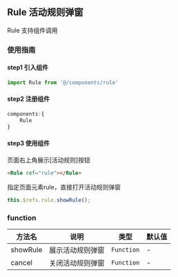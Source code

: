 ## Rule 活动规则弹窗
Rule 支持组件调用

### 使用指南

#### step1 引入组件
```js
import Rule from '@/components/rule'
```
#### step2 注册组件
```js
components:{
    Rule
}
```
#### step3 使用组件

页面右上角展示[活动规则]按钮

```html
<Rule ref="rule"></Rule>
```

指定页面元素rule，直接打开活动规则弹窗

```js
this.$refs.rule.showRule();
```

### function

| 方法名 | 说明 | 类型 | 默认值 |
|------|------|------|------|
| showRule | 展示活动规则弹窗 | `Function` | - |
| cancel | 关闭活动规则弹窗 | `Function` | - |
